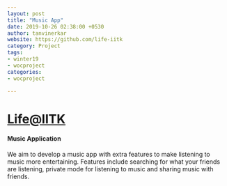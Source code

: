 ```yaml
---
layout: post
title: "Music App"
date: 2019-10-26 02:38:00 +0530
author: tanvinerkar
website: https://github.com/life-iitk
category: Project
tags:
- winter19
- wocproject
categories:
- wocproject

---
```


# [Life@IITK](https://github.com/life-iitk)

#### Music Application
 
 We aim to develop a music app with extra features to make listening to music more entertaining. Features include searching for what your friends are listening, private mode for listening to music and sharing music with friends.
